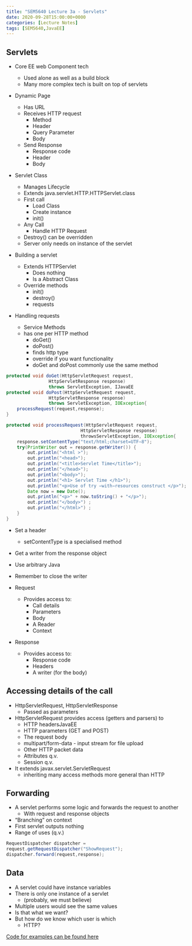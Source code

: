 ```yaml
---
title: "SEM5640 Lecture 3a - Servlets"
date: 2020-09-28T15:00:00+0000
categories: [Lecture Notes]
tags: [SEM5640,JavaEE]
---
```

## Servlets

* Core EE web Component tech
  * Used alone as well as a build block
  * Many more complex tech is built on top of servlets

* Dynamic Page
  * Has URL
  * Receives HTTP request
    * Method
    * Header
    * Query Parameter
    * Body
  * Send Response
    * Response code
    * Header
    * Body
* Servlet Class
  * Manages Lifecycle
  * Extends java.servlet.HTTP.HTTPServlet.class
  * First call
    * Load Class
    * Create instance
    * init()
  * Any Call
    * Handle HTTP Request
  * Destroy() can be overridden
  * Server only needs on instance of the servlet
  
* Building a servlet
  * Extends HTTPServlet
    * Does nothing
    * Is a Abstract Class
  * Override methods
    * init()
    * destroy()
    * requests

* Handling requests
  * Service Methods
  * has one per HTTP method
    * doGet()
    * doPost()
    * finds http type
    * override if you want functionality  
    * doGet and doPost commonly use the same method

```java
protected void doGet(HttpServletRequest request,
                HttpServletResponse response)
                throws ServletException, IJavaEE
protected void doPost(HttpServletRequest request,
                HttpServletResponse response)
                throws ServletException, IOException{
    processRequest(request,response);
}
```

```java
protected void processRequest(HttpServletRequest request,
                            HttpServletResponse response)
                            throwsServletException, IOException{
    response.setContentType("text/html;charset=UTF−8");
    try(PrintWriter out = response.getWriter()) {
        out.println("<html >");
        out.println("<head>");
        out.println("<title>Servlet Time</title>");
        out.println("</head>");
        out.println("<body>");
        out.println("<h1> Servlet Time </h1>");
        out.println("<p>Use of try −with−resources construct </p>");
        Date now = new Date();
        out.println("<p>" + now.toString() + "</p>");
        out.println("</body>") ;
        out.println("</html>") ;
    }
}
```

* Set a header
  * setContentType is a specialised method
* Get a writer from the response object
* Use arbitrary Java
* Remember to close the writer

* Request
  * Provides access to:
    * Call details
    * Parameters
    * Body
    * A Reader
    * Context
* Response
  * Provides access to:
    * Response code
    * Headers
    * A writer (for the body)

## Accessing details of the call

* HttpServletRequest, HttpServletResponse
  * Passed as parameters
* HttpServletRequest provides access (getters and parsers) to
  * HTTP headersJavaEE
  * HTTP parameters (GET and POST)
  * The request body
  * multipart/form-data - input stream for file upload
  * Other HTTP packet data
  * Attributes q.v.
  * Session q.v.
* It extends javax.servlet.ServletRequest
  * inheriting many access methods more general than HTTP

## Forwarding

* A servlet performs some logic and forwards the request to another
  * With request and response objects
* “Branching” on context
* First servlet outputs nothing
* Range of uses (q.v.)

```java
RequestDispatcher dispatcher =
request.getRequestDispatcher("ShowRequest");
dispatcher.forward(request,response);
```

## Data

* A servlet could have instance variables
* There is only one instance of a servlet
  * (probably, we must believe)
* Multiple users would see the same values
* Is that what we want?
* But how do we know which user is which
  * HTTP?

[Code for examples can be found here](https://github.com/PhilipMottershead/SEM5620_Servlets)
